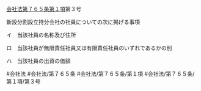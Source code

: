 [会社法第７６５条第１項](会社法＿＿＿＿第７６５条第１項)第３号

新設分割設立持分会社の社員についての次に掲げる事項

イ　当該社員の名称及び住所

ロ　当該社員が無限責任社員又は有限責任社員のいずれであるかの別

ハ　当該社員の出資の価額


#会社法
#会社法/第７６５条
#会社法/第７６５条/第１項
#会社法/第７６５条/第１項/第３号
